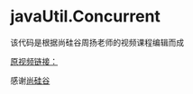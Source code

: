 # javaUtil.Concurrent
该代码是根据尚硅谷周扬老师的视频课程编辑而成

[原视频链接：](https://www.bilibili.com/video/BV1vE411D7KE)

感谢[尚硅谷](http://www.atguigu.com/)
